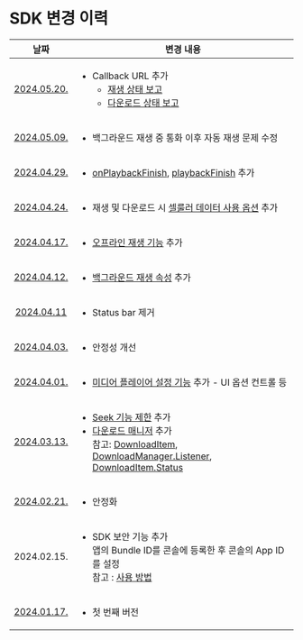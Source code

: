 # SDK 변경 이력

| 날짜 | 변경 내용 |
|:--:|--|
|[2024.05.20.](https://app.playnplay.com/sdks/2024-05-20/NPlayerSDK-iOS.zip)|<ul><li>Callback URL 추가<ul><li>[재생 상태 보고](../../callback-url/notifiy-playback-status.md)</li><li>[다운로드 상태 보고](../../callback-url/notifiy-download-status.md)</li></ul></li></ul>|
|[2024.05.09.](https://app.playnplay.com/sdks/2024-05-09/NPlayerSDK-iOS.zip)|<ul><li>백그라운드 재생 중 통화 이후 자동 재생 문제 수정</li></ul>|
|[2024.04.29.](https://app.playnplay.com/sdks/2024-04-29/NPlayerSDK-iOS.zip)|<ul><li>[onPlaybackFinish](../protocol/event-listeners/details.md#onplaybackfinishmediaitempositionduration), [playbackFinish](../enum/event-handlers/details.md#playbackfinish) 추가</li></ul>|
|[2024.04.24.](https://app.playnplay.com/sdks/2024-04-24/NPlayerSDK-iOS.zip)|<ul><li> 재생 및 다운로드 시 [셀룰러 데이터 사용 옵션](?search=iOS%20allowsCellularAccess) 추가</li></ui>|
|[2024.04.17.](https://app.playnplay.com/sdks/2024-04-17/NPlayerSDK-iOS.zip)|<ul><li> [오프라인 재생 기능](../class/drm-configuration-builder/home.md#offlineaccessperiod_) 추가</li></ui> |
|[2024.04.12.](https://app.playnplay.com/sdks/2024-04-12/NPlayerSDK-iOS.zip)|<ul><li> [백그라운드 재생 속성](../class/media-player/details.md#allowsbackgroundplayback) 추가</li></ui> |
|[2024.04.11](https://app.playnplay.com/sdks/2024-04-11/NPlayerSDK-iOS.zip)|<ul><li>Status bar 제거</li></ul>|
|[2024.04.03.](https://app.playnplay.com/sdks/2024-04-03/NPlayerSDK-iOS.zip)|<ul><li>안정성 개선</li></ui>|
|[2024.04.01.](https://app.playnplay.com/sdks/2024-04-01/NPlayerSDK-iOS.zip)|<ul><li>[미디어 플레이어 설정 기능](../struct/media-player-view-controller-configuration/home.md#mediaplayerviewcontrollerconfiguration) 추가 - UI 옵션 컨트롤 등</li></ui>|
|[2024.03.13.](https://app.playnplay.com/sdks/2024-03-13/NPlayerSDK-iOS.zip)|<ul><li>[Seek 기능 제한](../how-to-use/home.md#seek-기능-제한) 추가</li><li>[다운로드 매니저](../class/download-manager/home.md) 추가<br>참고: [DownloadItem](../struct/download-item/home.md), [DownloadManager.Listener](../protocol/download-manager-listeners/home.md), [DownloadItem.Status](../enum/download-item-status/home.md) </li></ul>|
|[2024.02.21.](https://app.playnplay.com/sdks/2024-02-21/NPlayerSDK-iOS.zip)|<ul><li>안정화</li></ul> |
|2024.02.15.|<ul><li>SDK 보안 기능 추가<br>앱의 Bundle ID를 콘솔에 등록한 후 콘솔의 App ID를 설정<br>참고 : [사용 방법](../how-to-use/home.md)</li></ul>|
|[2024.01.17.](https://drive.google.com/file/d/1CDtIQncirpUmbIhwfE-vrcr15aBQY4Eg/view?usp=sharing)|<ul><li>첫 번째 버전</li></ul>|
